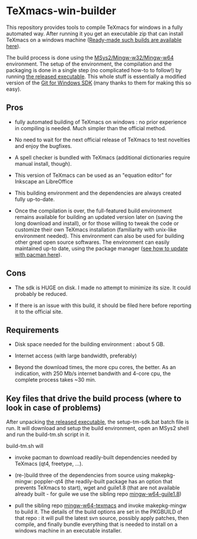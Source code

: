 # TeXmacs-win-builder

This repository provides tools to compile TeXmacs for windows in a fully automated way. After running it you get an executable zip that can install TeXmacs on a windows machine ([Ready-made such builds are available here](https://github.com/slowphil/mingw-w64-texmacs/releases/latest)).

The build process is done using the [MSys2/Mingw-w32/Mingw-w64](https://sourceforge.net/p/msys2/wiki/MSYS2%20introduction/) environment.
The setup of the environment, the compilation and the packaging is done in a single step (no complicated how-to to follow!) by running [the released executable](https://github.com/slowphil/texmacs-win-builder/releases/download/v0.9/texmacs-win-sdk-installer-0.9.7z.exe). This whole stuff is essentially a modified version of the [Git for Windows SDK](https://git-for-windows.github.io/#contribute) (many thanks to them for making this so easy).


## Pros

- fully automated building of TeXmacs on windows : no prior experience in compiling is needed. Much simpler than the official method.

- No need to wait for the next official release of TeXmacs to test novelties and enjoy the bugfixes.

- A spell checker is bundled with TeXmacs (additional dictionaries require manual install, though).

- This version of TeXmacs can be used as an "equation editor" for Inkscape an LibreOffice

- This building environment and the dependencies are always created fully up-to-date.

- Once the compilation is over, the full-featured build environment remains available for building an updated version later on (saving the long download and install), or for those willing to tweak the code or customize their own TeXmacs installation (familiarity with unix-like environment needed). This environment can also be used for building other great open source softwares. The environment can easily maintained up-to date, using the package manager ([see how to update with pacman here](https://github.com/msys2/msys2/wiki/MSYS2-installation#iii-updating-packages)).


## Cons

- The sdk is HUGE on disk. I made no attempt to minimize its size. It could probably be reduced. 

- If there is an issue with this build, it should be filed here before reporting it to the official site.


## Requirements

- Disk space needed for the building environment : about 5 GB.

- Internet access (with large bandwidth, preferably)

- Beyond the download times, the more cpu cores, the better. As an indication, with 250 Mb/s internet bandwith and 4-core cpu, the complete process takes ~30 min.


## Key files that drive the build process (where to look in case of problems)

After unpacking [the released executable](https://github.com/slowphil/texmacs-win-builder/releases/download/0.91/texmacs-win-sdk-installer-0.91.7z.exe), the setup-tm-sdk.bat batch file is run. It will download and setup the build environment, open an MSys2 shell and run the build-tm.sh script in it.

build-tm.sh will 

- invoke pacman to download readily-built dependencies needed by TeXmacs (qt4, freetype, ...).

- (re-)build three of the dependencies from source using makepkg-mingw: poppler-qt4 (the readily-built package has an option that prevents TeXmacs to start), wget and guile1.8 (that are not available already built - for guile we use the sibling repo [mingw-w64-guile1.8](https://github.com/slowphil/mingw-w64-guile1.8))

- pull the sibling repo [mingw-w64-texmacs](https://github.com/slowphil/mingw-w64-texmacs) and invoke makepkg-mingw to build it. The details of the build options are set in the PKGBUILD of that repo : it will pull the latest svn source, possibly apply patches, then compile, and finally bundle everything that is needed to install on a windows machine in an executable installer.

